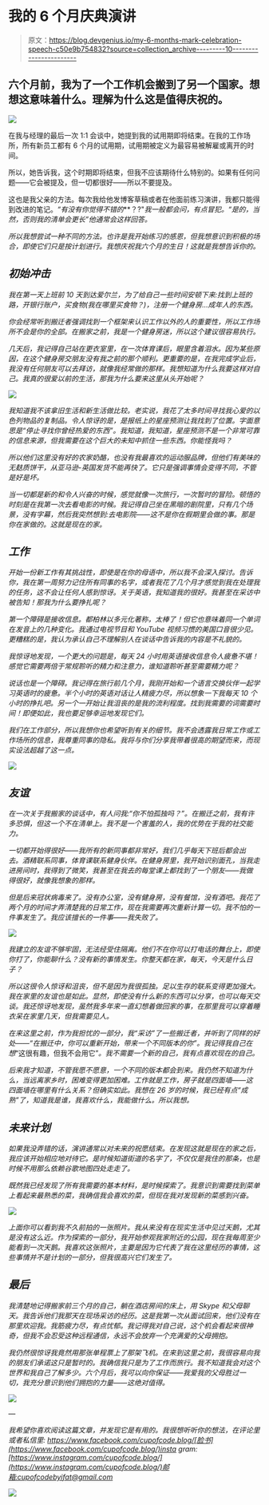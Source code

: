 # 我的 6 个月庆典演讲

> 原文：<https://blog.devgenius.io/my-6-months-mark-celebration-speech-c50e9b754832?source=collection_archive---------10----------------------->

## 六个月前，我为了一个工作机会搬到了另一个国家。想想这意味着什么。理解为什么这是值得庆祝的。

![](img/438dd13ae9a440271a4cb8b8ea053430.png)

在我与经理的最后一次 1:1 会谈中，她提到我的试用期即将结束。在我的工作场所，所有新员工都有 6 个月的试用期，试用期被定义为最容易被解雇或离开的时间。

所以，她告诉我，这个时期即将结束，但我不应该期待什么特别的。如果有任何问题——它会被提及，但一切都很好——所以不要提及。

这也是我父亲的方法。每次我给他发博客草稿或者在他面前练习演讲，我都只能得到改进的笔记。*“有没有你觉得不错的***？?"*我一般都会问，有点冒犯。“是的，当然，否则我的清单会更长”他通常会这样回答。*

*所以我想尝试一种不同的方法。也许是我开始练习的感恩，但我想意识到积极的场合，即使它们只是按计划进行。我想庆祝我六个月的生日！这就是我想告诉你的。*

## *初始冲击*

*我在第一天上班前 10 天到达爱尔兰，为了给自己一些时间安顿下来:找到上班的路，开银行账户，买食物(我在哪里买食物？)，注册一个健身房...成年人的东西。*

*你会经常听到搬迁者强调找到一个框架来认识工作以外的人的重要性，所以工作场所不会是你的全部。在搬家之前，我是一个健身房迷，所以这个建议很容易执行。*

*几天后，我记得自己站在更衣室里，在一次体育课后，眼里含着泪水。因为某些原因，在这个健身房交朋友没有我之前的那个顺利。更重要的是，在我完成学业后，我没有任何朋友可以去拜访，就像我经常做的那样。我想知道为什么我要这样对自己。我真的很爱以前的生活，那我为什么要来这里从头开始呢？*

*![](img/a4bd6bb803487fb36ede3fafcd7f258e.png)*

*我知道我不该拿旧生活和新生活做比较。老实说，我花了太多时间寻找我心爱的以色列物品的复制品。令人惊讶的是，是报纸上的星座预测让我找到了位置。字面意思是“停止寻找你曾经热爱的东西”。我知道，我知道，星座预测不是一个非常可靠的信息来源，但我需要在这个巨大的未知中抓住一些东西。你能怪我吗？*

*所以他们这里没有好的农家奶酪，也没有我最喜欢的运动服品牌，但他们有美味的无麸质饼干，从亚马逊-英国发货不能再快了。它只是强调事情会变得不同，不管是好是坏。*

*当一切都是新的和令人兴奋的时候，感觉就像一次旅行，一次暂时的冒险。顿悟的时刻是在我第一次去看电影的时候。我记得自己坐在黑暗的剧院里，只有几个场景，没有字幕，然后我突然想到:去电影院——这不是你在假期里会做的事。那是你在家做的。这就是现在的家。*

## *工作*

*开始一份新工作有其挑战性，即使是在你的母语中，所以我不会深入探讨。告诉你，我在第一周努力记住所有同事的名字，或者我花了几个月才感觉到我在处理我的任务，这不会让任何人感到惊讶。关于英语，我知道我的很好。我甚至在采访中被告知！那我为什么要挣扎呢？*

*第一个障碍是接收信息。都柏林以多元化著称，太棒了！但它也意味着同一个单词在发音上的几种变化。我通过电视节目和 YouTube 视频习惯的美国口音很少见。更糟糕的是，我认为承认自己不理解别人在谈话中告诉我的内容是不礼貌的。*

*我惊讶地发现，一个更大的问题是，每天 24 小时用英语接收信息令人疲惫不堪！感觉它需要两倍于常规聆听的精力和注意力，谁知道聆听甚至需要精力呢？*

*说话也是一个障碍。我记得在旅行前几个月，我刚开始和一个语言交换伙伴一起学习英语时的疲惫。半个小时的英语对话让人精疲力尽，所以想象一下我每天 10 个小时的挣扎吧。另一个一开始让我沮丧的是我的流利程度。找到我需要的词需要时间！即便如此，我也要足够幸运地发现它们。*

*我们在工作部分，所以我想你也希望听到有关的细节。我不会透露我日常工作或工作场所的信息，我尊重同事的隐私。我将与你们分享我带着很高的期望而来，而现实设法超越了这一点。*

*![](img/0462ddbf6931c4c8ccb8a27151feed7b.png)*

## *友谊*

*在一次关于我搬家的谈话中，有人问我:“你不怕孤独吗？”。在搬迁之前，我有许多恐惧，但这一个不在清单上。我不是一个害羞的人，我的优势在于我的社交能力。*

*一切都开始得很好——我所有的新同事都非常好，我们几乎每天下班后都会出去。酒精联系同事，体育课联系健身伙伴。在健身房里，我开始识别面孔，当我走进房间时，我得到了微笑，我甚至在我去的每堂课上都找到了一个朋友——我做得很好，就像我想象的那样。*

*但是后来冠状病毒来了。没有办公室，没有健身房，没有餐馆，没有酒吧。我花了两个月的时间才弄清楚我的日常工作，现在我需要再次重新计算一切。我不怕的一件事发生了。我应该擅长的一件事——我失败了。*

*![](img/25816c50a82866c0cb74a2f750fca47b.png)*

*我建立的友谊不够牢固，无法经受住隔离。他们不在你可以打电话的舞台上，即使你打了，你能聊什么？没有新的事情发生。你整天都在家，每天，今天是什么日子？*

*所以这很令人惊讶和沮丧，但不是因为我很孤独。足以生存的联系变得更加强大。我在家里的友谊也是如此。显然，即使没有什么新的东西可以分享，也可以每天交谈。我还惊讶地发现，虽然我多年来一直幻想着做回家的事，在那里我可以穿着睡衣呆在家里几天，但我需要见人。*

*在来这里之前，作为我担忧的一部分，我“采访”了一些搬迁者，并听到了同样的好处——“在搬迁中，你可以重新开始，带来一个不同版本的你”。我记得我自己在想*“这很有趣，但我不会用它”*。我不需要一个新的自己，我有点喜欢现在的自己。*

*后来我才知道，不管我愿不愿意，一个不同的版本都会到来。我仍然不知道为什么，当远离家乡时，困难变得更加困难。工作就是工作，房子就是四面墙——这四面墙在哪里有什么关系？但确实如此。我想在 26 岁的时候，我已经有点“成熟”了，知道我是谁，我喜欢什么，我能做什么。所以我想。*

## *未来计划*

*如果我没弄错的话，演讲通常以对未来的祝愿结束。在发现这就是现在的家之后，我应该开始相应地对待它。是时候知道街道的名字了，不仅仅是我住的那条，也是时候不用那么依赖谷歌地图四处走走了。*

*既然我已经发现了所有我需要的基本材料，是时候探索了。我意识到需要找到菜单上看起来最熟悉的菜，我确信我会喜欢的菜，但现在我对发现新的菜感到兴奋。*

*![](img/0f2936b55624c72d01fa71fe8764b463.png)*

*上面你可以看到我不久前拍的一张照片。我从来没有在现实生活中见过天鹅，尤其是没有这么近。作为探索的一部分，我开始参观我家附近的公园，现在我每周至少能看到一次天鹅。我喜欢这张照片，主要是因为它代表了我在这里经历的事情，这些事情并不是计划的一部分，但我很高兴它们发生了。*

## *最后*

*我清楚地记得搬家前三个月的自己，躺在酒店房间的床上，用 Skype 和父母聊天。我告诉他们我那天在现场采访的经历。这是我第一次从面试回来，他们没有在那里欢迎我。我筋疲力尽，有点忧郁。我记得我对自己说，这个机会看起来很神奇，但我不会忍受这种远程通信，永远不会放弃一个充满爱的父母拥抱。*

*我仍然很惊讶我竟然用那张单程票上了那架飞机。在来到这里之前，我很容易向我的朋友们承诺这只是暂时的。我确信我只是为了工作而旅行。我不知道我会对这个世界和我自己了解多少。六个月后，我可以向你保证——我爱我的父母胜过一切，我充分意识到他们拥抱的力量——这绝对值得。*

*![](img/a679415e1ac1d4e6b7d1752a94dfa106.png)*

*—*

*我希望你喜欢阅读这篇文章，并发现它是有用的。我很想听听你的想法，在评论里或者私信里:
https://www.facebook.com/cupofcode.blog/[脸书](https://www.facebook.com/cupofcode.blog/)insta gram:[https://www.instagram.com/cupofcode.blog/](https://www.instagram.com/cupofcode.blog/)邮箱:cupofcodebyifat@gmail.com*

*![](img/4713b3454c42aad6f4b943ef475d9049.png)*